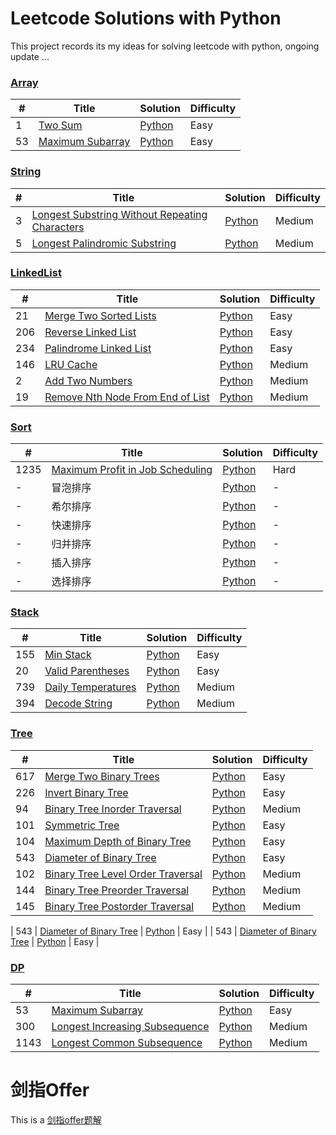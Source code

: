# Leetcode Solutions with Python
This project records its my ideas for solving leetcode with python, ongoing update ...

### [Array](Array)
|  #  | Title | Solution | Difficulty |
| --- | ----- | -------- |  ----- |
| 1 | [Two Sum](https://leetcode-cn.com/problems/two-sum/) | [Python](./Array/1.%20two_sum.py) | Easy |
| 53 | [Maximum Subarray](https://leetcode-cn.com/problems/maximum-subarray/) | [Python](./Array/53.%20maximum_subarray.py) | Easy |

### [String](String)
|  #  | Title | Solution | Difficulty |
| --- | ----- | -------- |  ----- |
| 3 | [Longest Substring Without Repeating Characters](https://leetcode-cn.com/problems/longest-substring-without-repeating-characters/) | [Python](./String/3.%20longest-substring-without-repeating-characters.py) | Medium |
| 5 | [Longest Palindromic Substring](https://leetcode-cn.com/problems/longest-palindromic-substring/) | [Python](./String/5.%20longest-palindromic-substring.py) | Medium |

### [LinkedList](LinkedList)
|  #  | Title | Solution | Difficulty |
| --- | ----- | -------- |  ----- |
| 21 | [Merge Two Sorted Lists](https://leetcode-cn.com/problems/merge-two-sorted-lists/) | [Python](./LinkedList/21.%20merge_two_sorted_lists.py) | Easy |
| 206 | [Reverse Linked List](https://leetcode-cn.com/problems/reverse-linked-list/) | [Python](./LinkedList/206.%20reverse_linked_list.py) | Easy |
| 234 | [Palindrome Linked List](https://leetcode-cn.com/problems/palindrome-linked-list/) | [Python](./LinkedList/234.%20palindrome_linked_list.py) | Easy |
| 146 | [LRU Cache](https://leetcode-cn.com/problems/lru-cache/) | [Python](./LinkedList/234.%20palindrome_linked_list.py) | Medium |
| 2 | [Add Two Numbers](https://leetcode-cn.com/problems/add-two-numbers/) | [Python](./LinkedList/2.%20add_two_numbers.py) | Medium |
| 19 | [Remove Nth Node From End of List](https://leetcode-cn.com/problems/remove-nth-node-from-end-of-list/) | [Python](./LinkedList/19.%20remove_nth_node_from_end_of_list.py) | Medium |

### [Sort](Sort)
|  #  | Title | Solution | Difficulty |
| --- | ----- | -------- |  ----- |
| 1235 | [Maximum Profit in Job Scheduling](https://leetcode-cn.com/problems/maximum-profit-in-job-scheduling/) | [Python](./Sort/1235.%20maximum_profit_in_job_scheduling.py) | Hard |
| - | 冒泡排序 | [Python](./Sort/冒泡排序.py) | - |
| - | 希尔排序 | [Python](./Sort/希尔排序.py) | - |
| - | 快速排序 | [Python](./Sort/快速排序.py) | - |
| - | 归并排序 | [Python](./Sort/归并排序.py) | - |
| - | 插入排序 | [Python](./Sort/插入排序.py) | - |
| - | 选择排序 | [Python](./Sort/选择排序.py) | - |

### [Stack](Stack)
|  #  | Title | Solution | Difficulty |
| --- | ----- | -------- |  ----- |
| 155 | [Min Stack](https://leetcode-cn.com/problems/min-stack/) | [Python](./Stack/155.%20min_stack.py) | Easy |
| 20 | [Valid Parentheses](https://leetcode-cn.com/problems/valid-parentheses/) | [Python](./Stack/20.%20vaild_bracket.py) | Easy |
| 739 | [Daily Temperatures](https://leetcode-cn.com/problems/daily-temperatures/) | [Python](./Stack/739.%20daily_temperatures.py) | Medium |
| 394 | [Decode String](https://leetcode-cn.com/problems/decode-string/) | [Python](./Stack/394.%20decode_string.py) | Medium |

### [Tree](Tree)
|  #  | Title | Solution | Difficulty |
| --- | ----- | -------- |  ----- |
| 617 | [Merge Two Binary Trees](https://leetcode-cn.com/problems/merge-two-binary-trees/) | [Python](./Tree/617.%20merge_two_binary_trees.py) | Easy |
| 226 | [Invert Binary Tree](https://leetcode-cn.com/problems/invert-binary-tree/) | [Python](./Tree/226.%20invert_binary_tree.py) | Easy |
| 94 | [Binary Tree Inorder Traversal](https://leetcode-cn.com/problems/binary-tree-inorder-traversal/) | [Python](./Tree/94.%20binary_tree_inorder_traversal.py) | Medium |
| 101 | [Symmetric Tree](https://leetcode-cn.com/problems/symmetric-tree/) | [Python](./Tree/101.%20symmetric_tree.py) | Easy |
| 104 | [Maximum Depth of Binary Tree](https://leetcode-cn.com/problems/maximum-depth-of-binary-tree/) | [Python](./Tree/104.%20maximum_depth_of_binary_tree.py) | Easy |
| 543 | [Diameter of Binary Tree](https://leetcode-cn.com/problems/diameter-of-binary-tree/) | [Python](./Tree/543.%20diameter_of_binary_tree.py) | Easy |
| 102 | [Binary Tree Level Order Traversal](https://leetcode-cn.com/problems/binary-tree-level-order-traversal/) | [Python](./Tree/102.%20binary_tree_level_order_traversal.py) | Medium |
| 144 | [Binary Tree Preorder Traversal](https://leetcode-cn.com/problems/binary-tree-preorder-traversal/) | [Python](./Tree/144.%20binary_tree_preorder_traversal.py) | Medium |
| 145 | [Binary Tree Postorder Traversal](https://leetcode-cn.com/problems/binary-tree-postorder-traversal/) | [Python](./Tree/145.%20binary_tree_postorder_traversal.py) | Medium |

| 543 | [Diameter of Binary Tree](https://leetcode-cn.com/problems/diameter-of-binary-tree/) | [Python](./Tree/543.%20diameter_of_binary_tree.py) | Easy |
| 543 | [Diameter of Binary Tree](https://leetcode-cn.com/problems/diameter-of-binary-tree/) | [Python](./Tree/543.%20diameter_of_binary_tree.py) | Easy |


### [DP](DP)
|  #  | Title | Solution | Difficulty |
| --- | ----- | -------- |  ----- |
| 53 | [Maximum Subarray](https://leetcode-cn.com/problems/maximum-subarray/) | [Python](./DP/53.%20maximum_subarray.py) | Easy |
| 300 | [Longest Increasing Subsequence](https://leetcode-cn.com/problems/longest-increasing-subsequence/) | [Python](./300.%20longest_increasing_subsequence.py) | Medium |
| 1143 | [Longest Common Subsequence](https://leetcode-cn.com/problems/longest-common-subsequence/) | [Python](./1143.%20longest_common_subsequence.py) | Medium |


# 剑指Offer
This is a [剑指offer题解](./剑指offer/README.md)
